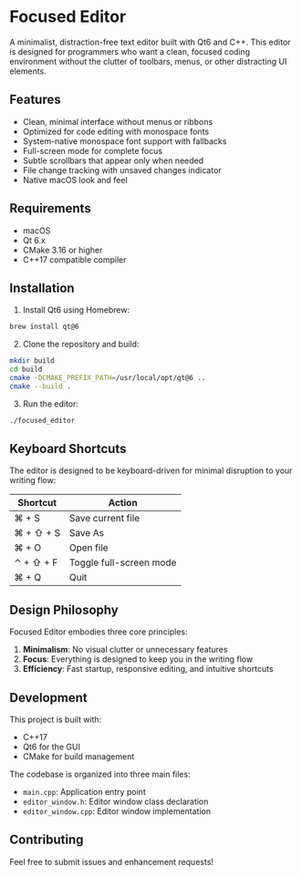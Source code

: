 # Focused Editor

A minimalist, distraction-free text editor built with Qt6 and C++. This editor is designed for programmers who want a clean, focused coding environment without the clutter of toolbars, menus, or other distracting UI elements.

## Features

- Clean, minimal interface without menus or ribbons
- Optimized for code editing with monospace fonts
- System-native monospace font support with fallbacks
- Full-screen mode for complete focus
- Subtle scrollbars that appear only when needed
- File change tracking with unsaved changes indicator
- Native macOS look and feel

## Requirements

- macOS
- Qt 6.x
- CMake 3.16 or higher
- C++17 compatible compiler

## Installation

1. Install Qt6 using Homebrew:
```bash
brew install qt@6
```

2. Clone the repository and build:
```bash
mkdir build
cd build
cmake -DCMAKE_PREFIX_PATH=/usr/local/opt/qt@6 ..
cmake --build .
```

3. Run the editor:
```bash
./focused_editor
```

## Keyboard Shortcuts

The editor is designed to be keyboard-driven for minimal disruption to your writing flow:

| Shortcut | Action |
|----------|--------|
| ⌘ + S | Save current file |
| ⌘ + ⇧ + S | Save As |
| ⌘ + O | Open file |
| ⌃ + ⇧ + F | Toggle full-screen mode |
| ⌘ + Q | Quit |

## Design Philosophy

Focused Editor embodies three core principles:

1. **Minimalism**: No visual clutter or unnecessary features
2. **Focus**: Everything is designed to keep you in the writing flow
3. **Efficiency**: Fast startup, responsive editing, and intuitive shortcuts

## Development

This project is built with:
- C++17
- Qt6 for the GUI
- CMake for build management

The codebase is organized into three main files:
- `main.cpp`: Application entry point
- `editor_window.h`: Editor window class declaration
- `editor_window.cpp`: Editor window implementation

## Contributing

Feel free to submit issues and enhancement requests!
